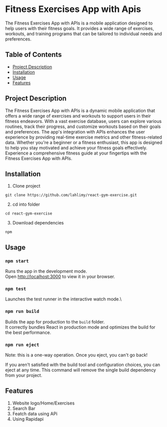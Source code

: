 # Fitness Exercises App with Apis

The Fitness Exercises App with APIs is a mobile application designed to help users with their fitness goals. It provides a wide range of exercises, workouts, and training programs that can be tailored to individual needs and preferences.

## Table of Contents

- [Project Description](#project-description)
- [Installation](#installation)
- [Usage](#usage)
- [Features](#Features)

## Project Description

The Fitness Exercises App with APIs is a dynamic mobile application that offers a wide range of exercises and workouts to support users in their fitness endeavors. With a vast exercise database, users can explore various routines, track their progress, and customize workouts based on their goals and preferences. The app's integration with APIs enhances the user experience by providing real-time exercise metrics and other fitness-related data. Whether you're a beginner or a fitness enthusiast, this app is designed to help you stay motivated and achieve your fitness goals effectively. Experience a comprehensive fitness guide at your fingertips with the Fitness Exercises App with APIs.

## Installation

1. Clone project

```
git clone https://github.com/lahlimy/react-gym-exercise.git
```

2. cd into folder

```
cd react-gym-exercise
```

3. Download dependencies

```
npm
```

## Usage

### `npm start`

Runs the app in the development mode.\
Open [http://localhost:3000](http://localhost:3000) to view it in your browser.

### `npm test`

Launches the test runner in the interactive watch mode.\

### `npm run build`

Builds the app for production to the `build` folder.\
It correctly bundles React in production mode and optimizes the build for the best performance.

### `npm run eject`
Note: this is a one-way operation. Once you eject, you can't go back!

If you aren't satisfied with the build tool and configuration choices, you can eject at any time. This command will remove the single build dependency from your project.

## Features

1. Website logo/Home/Exercises
2. Search Bar
3. Featch data using APi
4. Using Rapidapi  



